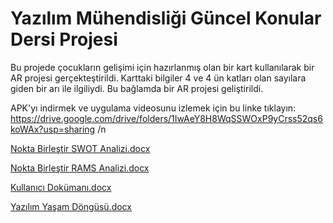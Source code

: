 # Yazılım Mühendisliği Güncel Konular Dersi Projesi
Bu projede çocukların gelişimi için hazırlanmış olan bir kart kullanılarak bir AR projesi gerçekteştirildi. Karttaki bilgiler 4 ve 4 ün katları olan sayılara giden bir arı ile ilgiliydi. Bu bağlamda bir AR projesi geliştirildi.

APK'yı indirmek ve uygulama videosunu izlemek için bu linke tıklayın: https://drive.google.com/drive/folders/1IwAeY8H8WqSSWOxP9yCrss52qs6koWAx?usp=sharing
/n


[Nokta Birleştir SWOT Analizi.docx](https://github.com/user-attachments/files/18725628/Nokta.Birlestir.SWOT.Analizi.docx) 

[Nokta Birleştir RAMS Analizi.docx](https://github.com/user-attachments/files/18725644/Nokta.Birlestir.RAMS.Analizi.docx)

[Kullanıcı Dokümanı.docx](https://github.com/user-attachments/files/18725684/Kullanici.Dokumani.docx)

[Yazılım Yaşam Döngüsü.docx](https://github.com/user-attachments/files/18725692/Yazilim.Yasam.Dongusu.docx)
